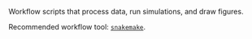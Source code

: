 Workflow scripts that process data, run simulations, and draw figures.

Recommended workflow tool: [`snakemake`](https://snakemake.readthedocs.io/en/stable/). 
